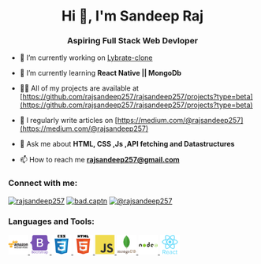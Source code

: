 

<h1 align="center">Hi 👋, I'm Sandeep Raj</h1>
<h3 align="center">Aspiring Full Stack Web Devloper</h3>


- 🔭 I’m currently working on [Lybrate-clone](https://lybrate-clone.netlify.app/)

- 🌱 I’m currently learning **React Native || MongoDb**

- 👨‍💻 All of my projects are available at [https://github.com/rajsandeep257/rajsandeep257/projects?type=beta](https://github.com/rajsandeep257/rajsandeep257/projects?type=beta)

- 📝 I regularly write articles on [https://medium.com/@rajsandeep257](https://medium.com/@rajsandeep257)

- 💬 Ask me about **HTML, CSS ,Js ,API fetching and Datastructures**

- 📫 How to reach me **rajsandeep257@gmail.com**

<h3 align="left">Connect with me:</h3>
<p align="left">
<a href="https://linkedin.com/in/rajsandeep257" target="blank"><img align="center" src="https://raw.githubusercontent.com/rahuldkjain/github-profile-readme-generator/master/src/images/icons/Social/linked-in-alt.svg" alt="rajsandeep257" height="30" width="40" /></a>
<a href="https://instagram.com/bad.captn" target="blank"><img align="center" src="https://raw.githubusercontent.com/rahuldkjain/github-profile-readme-generator/master/src/images/icons/Social/instagram.svg" alt="bad.captn" height="30" width="40" /></a>
<a href="https://medium.com/@rajsandeep257" target="blank"><img align="center" src="https://raw.githubusercontent.com/rahuldkjain/github-profile-readme-generator/master/src/images/icons/Social/medium.svg" alt="@rajsandeep257" height="30" width="40" /></a>
</p>

<h3 align="left">Languages and Tools:</h3>
<p align="left"> <a href="https://aws.amazon.com" target="_blank" rel="noreferrer"> <img src="https://raw.githubusercontent.com/devicons/devicon/master/icons/amazonwebservices/amazonwebservices-original-wordmark.svg" alt="aws" width="40" height="40"/> </a> <a href="https://getbootstrap.com" target="_blank" rel="noreferrer"> <img src="https://raw.githubusercontent.com/devicons/devicon/master/icons/bootstrap/bootstrap-plain-wordmark.svg" alt="bootstrap" width="40" height="40"/> </a> <a href="https://www.w3schools.com/css/" target="_blank" rel="noreferrer"> <img src="https://raw.githubusercontent.com/devicons/devicon/master/icons/css3/css3-original-wordmark.svg" alt="css3" width="40" height="40"/> </a> <a href="https://www.w3.org/html/" target="_blank" rel="noreferrer"> <img src="https://raw.githubusercontent.com/devicons/devicon/master/icons/html5/html5-original-wordmark.svg" alt="html5" width="40" height="40"/> </a> <a href="https://developer.mozilla.org/en-US/docs/Web/JavaScript" target="_blank" rel="noreferrer"> <img src="https://raw.githubusercontent.com/devicons/devicon/master/icons/javascript/javascript-original.svg" alt="javascript" width="40" height="40"/> </a> <a href="https://www.mongodb.com/" target="_blank" rel="noreferrer"> <img src="https://raw.githubusercontent.com/devicons/devicon/master/icons/mongodb/mongodb-original-wordmark.svg" alt="mongodb" width="40" height="40"/> </a> <a href="https://nodejs.org" target="_blank" rel="noreferrer"> <img src="https://raw.githubusercontent.com/devicons/devicon/master/icons/nodejs/nodejs-original-wordmark.svg" alt="nodejs" width="40" height="40"/> </a> <a href="https://reactjs.org/" target="_blank" rel="noreferrer"> <img src="https://raw.githubusercontent.com/devicons/devicon/master/icons/react/react-original-wordmark.svg" alt="react" width="40" height="40"/> </a> </p>

